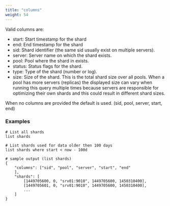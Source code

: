 ```yaml
---
title: "columns"
weight: 54
---
```


Valid columns are:

- start: Start timestamp for the shard
- end: End timestamp for the shard
- sid: Shard identifier (the same sid usually exist on multiple servers).
- server: Server name on which the shard exists.
- pool: Pool where the shard in exists.
- status: Status flags for the shard.
- type: Type of the shard (number or log).
- size: Size of the shard. This is the total shard size over all pools. When a
    pool has more servers (replicas) the displayed size can vary when running
    this query multiple times because servers are responsible for optimizing
    their own shards and this could result in different shard sizes.

When no columns are provided the default is used. (sid, pool, server, start, end)

### Examples

    # List all shards
    list shards

    # List shards used for data older then 100 days
    list shards where start < now - 100d

    # sample output (list shards)
    {
        "columns": ["sid", "pool", "server", "start", "end"
        ],
        "shards": [
            [1449705600, 0, "srv01:9010", 1449705600, 1450310400],
            [1449705601, 0, "srv01:9010", 1449705600, 1450310400],
            ...
        ]
    }